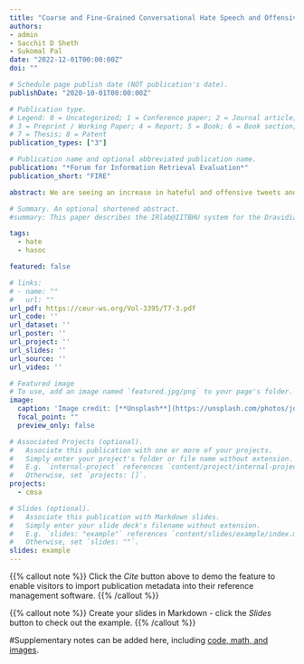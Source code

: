 ```yaml
---
title: "Coarse and Fine-Grained Conversational Hate Speech and Offensive Content Identification in Code-Mixed Languages using Fine-Tuned Multilingual Embedding"
authors:
- admin
- Sacchit D Sheth
- Sukomal Pal
date: "2022-12-01T00:00:00Z"
doi: ""

# Schedule page publish date (NOT publication's date).
publishDate: "2020-10-01T00:00:00Z"

# Publication type.
# Legend: 0 = Uncategorized; 1 = Conference paper; 2 = Journal article;
# 3 = Preprint / Working Paper; 4 = Report; 5 = Book; 6 = Book section;
# 7 = Thesis; 8 = Patent
publication_types: ["3"]

# Publication name and optional abbreviated publication name.
publication: "*Forum for Information Retrieval Evaluation*"
publication_short: "FIRE"

abstract: We are seeing an increase in hateful and offensive tweets and comments on social media platforms like Facebook and Twitter, impacting our social lives. Because of this, there is an increasing need to identify online postings that can violate accepted norms. For resource-rich languages like English, the challenge of identifying hateful and offensive posts has been well investigated. However, it remains unexplored for languages with limited resources like Marathi. Code-mixing frequently occurs in the social media sphere. Therefore identification of conversational hate and offensive posts and comments in Code-Mixed languages is also challenging and unexplored. In three different objectives of the HASOC 2022 shared task, we proposed approaches for recognizing offensive language on Twitter in Marathi and two code-mixed languages (i.e., Hinglish and German). Some tasks can be expressed as binary classification (also known as coarse-grained, which entails categorizing hate and offensive tweets as either present or absent). At the same time, others can be expressed as multi-class classification (also known as fine-grained, where we must further categorize hate and offensive tweets as Standalone Hate or Contextual Hate). We concatenate the parent-comment-reply data set to create a dataset with additional context. We use the multilingual bidirectional encoder representations of the transformer (mBERT), which has been pre-trained to acquire the contextual representations of tweets. We have carried out several trials using various pre-processing methods and pre-trained models. Finally, the highest-scoring models were used for our submissions in the competition, which ranked our team (irlab@iitbhu) second out of 14, seventh out of 11, sixth out of 10, fourth out of 7, and fifth out of six for the ICHCL task 1, ICHCL task 2, Marathi subtask 3A, subtask 3B and subtask 3C respectively.

# Summary. An optional shortened abstract.
#summary: This paper describes the IRlab@IITBHU system for the Dravidian-CodeMix - FIRE 2020: Sentiment Analysis for Dravidian Languages pairs Tamil-English (TA-EN) and Malayalam-English (ML-EN) in Code-Mixed text. We submitted three models for sentiment analysis of code-mixed TA-EN and MA-EN datasets. Run-1 was obtained from the BERT and Logistic regression classifier, Run-2 used the DistilBERT and Logistic regression classifier, and Run-3 used the fastText model for producing the results. Run-3 outperformed Run-1 and Run-2 for both the datasets. We obtained an F1-score of 0.58, rank 8/14 in TA-EN language pair and for ML-EN, an F1-score of 0.63 with rank 11/15.

tags:
  - hate
  - hasoc

featured: false

# links:
# - name: ""
#   url: ""
url_pdf: https://ceur-ws.org/Vol-3395/T7-3.pdf
url_code: ''
url_dataset: ''
url_poster: ''
url_project: ''
url_slides: ''
url_source: ''
url_video: ''

# Featured image
# To use, add an image named `featured.jpg/png` to your page's folder. 
image:
  caption: 'Image credit: [**Unsplash**](https://unsplash.com/photos/jdD8gXaTZsc)'
  focal_point: ""
  preview_only: false

# Associated Projects (optional).
#   Associate this publication with one or more of your projects.
#   Simply enter your project's folder or file name without extension.
#   E.g. `internal-project` references `content/project/internal-project/index.md`.
#   Otherwise, set `projects: []`.
projects:
  - cmsa

# Slides (optional).
#   Associate this publication with Markdown slides.
#   Simply enter your slide deck's filename without extension.
#   E.g. `slides: "example"` references `content/slides/example/index.md`.
#   Otherwise, set `slides: ""`.
slides: example
---
```


{{% callout note %}}
Click the *Cite* button above to demo the feature to enable visitors to import publication metadata into their reference management software.
{{% /callout %}}

{{% callout note %}}
Create your slides in Markdown - click the *Slides* button to check out the example.
{{% /callout %}}

#Supplementary notes can be added here, including [code, math, and images](https://wowchemy.com/docs/writing-markdown-latex/).
